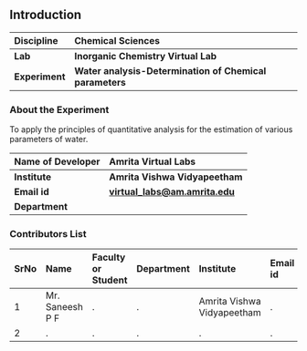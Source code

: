 ## Introduction


<b>Discipline | <b> Chemical Sciences
:--|:--|
<b> Lab | <b> Inorganic Chemistry Virtual Lab
<b> Experiment|     <b> Water analysis-Determination of Chemical parameters

### About the Experiment 

To apply the principles of quantitative analysis for the estimation of various parameters of water.

<b>Name of Developer | <b> Amrita Virtual Labs
:--|:--|
<b> Institute | <b>  Amrita Vishwa Vidyapeetham
<b> Email id|     <b>  virtual_labs@am.amrita.edu
<b> Department |  

### Contributors List

SrNo | Name | Faculty or Student | Department| Institute | Email id
:--|:--|:--|:--|:--|:--|
1 | Mr. Saneesh P F | . | . | Amrita Vishwa Vidyapeetham | .
2 | . | . | . | . | .

